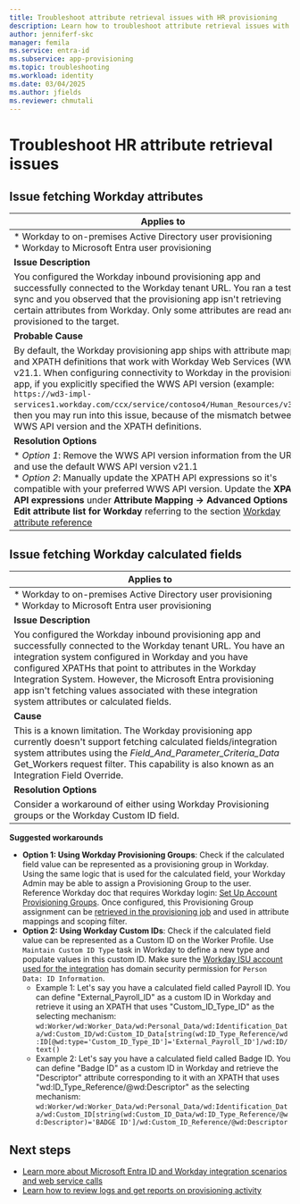 ```yaml
---
title: Troubleshoot attribute retrieval issues with HR provisioning
description: Learn how to troubleshoot attribute retrieval issues with HR provisioning
author: jenniferf-skc
manager: femila
ms.service: entra-id
ms.subservice: app-provisioning
ms.topic: troubleshooting
ms.workload: identity
ms.date: 03/04/2025
ms.author: jfields
ms.reviewer: chmutali
---
```


# Troubleshoot HR attribute retrieval issues

## Issue fetching Workday attributes


| **Applies to** |
|--|
| * Workday to on-premises Active Directory user provisioning <br> * Workday to Microsoft Entra user provisioning |
| **Issue Description** | 
| You configured the Workday inbound provisioning app and successfully connected to the Workday tenant URL. You ran a test sync and you observed that the provisioning app isn't retrieving certain attributes from Workday. Only some attributes are read and provisioned to the target. |
| **Probable Cause** | 
| By default, the Workday provisioning app ships with attribute mapping and XPATH definitions that work with Workday Web Services (WWS) v21.1. When configuring connectivity to Workday in the provisioning app, if you explicitly specified the WWS API version (example: `https://wd3-impl-services1.workday.com/ccx/service/contoso4/Human_Resources/v34.0`), then you may run into this issue, because of the mismatch between WWS API version and the XPATH definitions.  |
| **Resolution Options** | 
| * *Option 1*: Remove the WWS API version information from the URL and use the default WWS API version v21.1 <br> * *Option 2*: Manually update the XPATH API expressions so it's compatible with your preferred WWS API version. Update the **XPATH API expressions** under **Attribute Mapping -> Advanced Options -> Edit attribute list for Workday** referring to the section [Workday attribute reference](~/identity/app-provisioning/workday-attribute-reference.md#xpath-values-for-workday-web-services-wws-api-v30)  |

## Issue fetching Workday calculated fields

| **Applies to** |
|--|
| * Workday to on-premises Active Directory user provisioning <br> * Workday to Microsoft Entra user provisioning |
| **Issue Description** | 
| You configured the Workday inbound provisioning app and successfully connected to the Workday tenant URL. You have an integration system configured in Workday and you have configured XPATHs that point to attributes in the Workday Integration System. However, the Microsoft Entra provisioning app isn't fetching values associated with these integration system attributes or calculated fields. |
| **Cause** | 
| This is a known limitation. The Workday provisioning app currently doesn't support fetching calculated fields/integration system attributes using the *Field_And_Parameter_Criteria_Data* Get_Workers request filter. This capability is also known as an Integration Field Override. |
| **Resolution Options** | 
| Consider a workaround of either using Workday Provisioning groups or the Workday Custom ID field. |

**Suggested workarounds**
 * **Option 1: Using Workday Provisioning Groups**: Check if the calculated field value can be represented as a provisioning group in Workday. Using the same logic that is used for the calculated field, your Workday Admin may be able to assign a Provisioning Group to the user. Reference Workday doc that requires Workday login: [Set Up Account Provisioning Groups](https://doc.workday.com/reader/3DMnG~27o049IYFWETFtTQ/keT9jI30zCzj4Nu9pJfGeQ). Once configured, this Provisioning Group assignment can be [retrieved in the provisioning job](~/identity/app-provisioning/workday-integration-reference.md#example-3-retrieving-provisioning-group-assignments) and used in attribute mappings and scoping filter. 
* **Option 2: Using Workday Custom IDs**: Check if the calculated field value can be represented as a Custom ID on the Worker Profile. Use `Maintain Custom ID Type` task in Workday to define a new type and populate values in this custom ID. Make sure the [Workday ISU account used for the integration](~/identity/saas-apps/workday-inbound-tutorial.md#configuring-domain-security-policy-permissions) has domain security permission for `Person Data: ID Information`. 
  * Example 1: Let's say you have a calculated field called Payroll ID. You can define "External_Payroll_ID" as a custom ID in Workday and retrieve it using an XPATH that uses "Custom_ID_Type_ID" as the selecting mechanism:  `wd:Worker/wd:Worker_Data/wd:Personal_Data/wd:Identification_Data/wd:Custom_ID/wd:Custom_ID_Data[string(wd:ID_Type_Reference/wd:ID[@wd:type='Custom_ID_Type_ID']='External_Payroll_ID']/wd:ID/text()`
  * Example 2: Let's say you have a calculated field called Badge ID. You can define "Badge ID" as a custom ID in Workday and retrieve the "Descriptor" attribute corresponding to it with an XPATH that uses "wd:ID_Type_Reference/@wd:Descriptor" as the selecting mechanism:  `wd:Worker/wd:Worker_Data/wd:Personal_Data/wd:Identification_Data/wd:Custom_ID[string(wd:Custom_ID_Data/wd:ID_Type_Reference/@wd:Descriptor)='BADGE ID']/wd:Custom_ID_Reference/@wd:Descriptor`


## Next steps

* [Learn more about Microsoft Entra ID and Workday integration scenarios and web service calls](workday-integration-reference.md)
* [Learn how to review logs and get reports on provisioning activity](check-status-user-account-provisioning.md)

